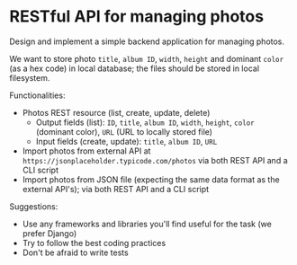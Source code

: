 # RESTful API for managing photos

Design and implement a simple backend application for managing photos.

We want to store photo `title`, `album ID`, `width`, `height` and dominant `color` (as a hex code) in local database; the files should be stored in local filesystem.

Functionalities:
- Photos REST resource (list, create, update, delete)
    - Output fields (list): `ID`, `title`, `album ID`, `width`, `height`, `color` (dominant color), `URL` (URL to locally stored file)
    - Input fields (create, update): `title`, `album ID`, `URL`
- Import photos from external API at `https://jsonplaceholder.typicode.com/photos` via both
REST API and a CLI script
- Import photos from JSON file (expecting the same data format as the external API's); via
both REST API and a CLI script

Suggestions:
- Use any frameworks and libraries you'll find useful for the task (we prefer Django)
- Try to follow the best coding practices
- Don't be afraid to write tests